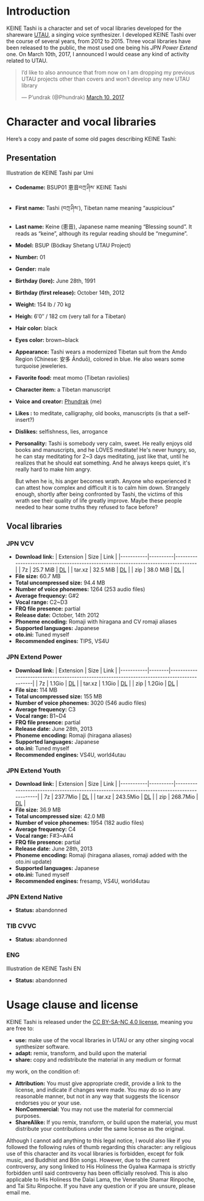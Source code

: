# Introduction

KEINE Tashi is a character and set of vocal libraries developed for
the shareware [UTAU](http://utau2008.web.fc2.com/), a singing voice
synthesizer. I developed KEINE Tashi over the course of several years,
from 2012 to 2015. Three vocal libraries have been released to the
public, the most used one being his *JPN Power Extend* one. On March
10th, 2017, I announced I would cease any kind of activity related to
UTAU.

<blockquote class="twitter-tweet" data-dnt="true" data-theme="dark"><p
lang="en" dir="ltr">I’d like to also announce that from now on I am
dropping my previous UTAU projects other than covers and won’t develop
any new UTAU library</p>— P’undrak (@Phundrak) <a
href="https://twitter.com/Phundrak/status/840174634377105408?ref_src=twsrc%5Etfw">March
10, 2017</a></blockquote> <component is="script" async
src="https://platform.twitter.com/widgets.js"
charset="utf-8"></component>

# Character and vocal libraries
Here’s a copy and paste of some old pages describing KEINE Tashi:

## Presentation
<ResponsiveImage
src="https://cdn.phundrak.com/img/UTAU/KEINE_Tashi_1024.webp"
width="1024"
preview="https://cdn.phundrak.com/img/UTAU/KEINE_Tashi_512.webp"
previewWidth="512">
Illustration de KEINE Tashi par Umi
</ResponsiveImage>

-   **Codename:** BSUP01 恵音བཀྲ་ཤིས་ KEINE Tashi
-   **First name:** Tashi (བཀྲ་ཤིས་), Tibetan name meaning “auspicious”
-   **Last name:** Keine (恵音), Japanese name meaning “Blessing
    sound”. It reads as “keine”, although its regular reading should
    be “megumine”.
-   **Model:** BSUP (Bödkay Shetang UTAU Project)
-   **Number:** 01
-   **Gender:** male
-   **Birthday (lore):** June 28th, 1991
-   **Birthday (first release):** October 14th, 2012
-   **Weight:** 154 lb / 70 kg
-   **Heigh:** 6′0″ / 182 cm (very tall for a Tibetan)
-   **Hair color:** black
-   **Eyes color:** brown~black
-   **Appearance:** Tashi wears a modernized Tibetan suit from the
    Amdo Region (Chinese: 安多 Ānduō), colored in blue. He also wears
    some turquoise jeweleries.
-   **Favorite food:** meat momo (Tibetan raviolies)
-   **Character item:** a Tibetan manuscript
-   **Voice and creator:** [Phundrak](https://phundrak.com) (me)
-   **Likes :** to meditate, calligraphy, old books, manuscripts (is
    that a self-insert?)
-   **Dislikes:** selfishness, lies, arrogance
-   **Personality:** Tashi is somebody very calm, sweet. He really
    enjoys old books and manuscripts, and he LOVES meditate! He's never
    hungry, so, he can stay meditating for 2~3 days meditating, just
    like that, until he realizes that he should eat something. And he
    always keeps quiet, it's really hard to make him angry.

    But when he is, his anger becomes wrath. Anyone who experienced it
    can attest how complex and difficult it is to calm him down.
    Strangely enough, shortly after being confronted by Tashi, the
    victims of this wrath see their quality of life greatly improve.
    Maybe these people needed to hear some truths they refused to face
    before?

## Vocal libraries
### JPN VCV
-   **Download link:**
    | Extension | Size     | Link                                                                              |
    |-----------|----------|-----------------------------------------------------------------------------------|
    | 7z        | 25.7 MiB | [DL](https://cdn.phundrak.com/files/KeineTashi/BSUP01_KEINE_Tashi_JPN_VCV.7z)     |
    | tar.xz    | 32.5 MiB | [DL](https://cdn.phundrak.com/files/KeineTashi/BSUP01_KEINE_Tashi_JPN_VCV.tar.xz) |
    | zip       | 38.0 MiB | [DL](https://cdn.phundrak.com/files/KeineTashi/BSUP01_KEINE_Tashi_JPN_VCV.zip)    |
-   **File size:** 60.7 MB
-   **Total uncompressed size:** 94.4 MB
-   **Number of voice phonemes:** 1264 (253 audio files)
-   **Average frequency:** G#2
-   **Vocal range:** C2~D3
-   **FRQ file presence:** partial
-   **Release date:** October, 14th 2012
-   **Phoneme encoding:** Romaji with hiragana and CV romaji aliases
-   **Supported languages:** Japanese
-   **oto.ini:** Tuned myself
-   **Recommended engines:** TIPS, VS4U

### JPN Extend Power
-   **Download link:**
    | Extension | Size   | Link                                                                                       |
    |-----------|--------|--------------------------------------------------------------------------------------------|
    | 7z        | 1.1Gio | [DL](https://cdn.phundrak.com/files/KeineTashi/BSUP01_KEINE_Tashi_JPN_Extend_Power.7z)     |
    | tar.xz    | 1.1Gio | [DL](https://cdn.phundrak.com/files/KeineTashi/BSUP01_KEINE_Tashi_JPN_Extend_Power.tar.xz) |
    | zip       | 1.2Gio | [DL](https://cdn.phundrak.com/files/KeineTashi/BSUP01_KEINE_Tashi_JPN_Extend_Power.zip)    |
-   **File size:** 114 MB
-   **Total uncompressed size:** 155 MB
-   **Number of voice phonemes:** 3020 (546 audio files)
-   **Average frequency:** C3
-   **Vocal range:** B1~D4
-   **FRQ file presence:** partial
-   **Release date:** June 28th, 2013
-   **Phoneme encoding:** Romaji (hiragana aliases)
-   **Supported languages:** Japanese
-   **oto.ini:** Tuned myself
-   **Recommended engines:** VS4U, world4utau

### JPN Extend Youth

-   **Download link:**
    | Extension | Size     | Link                                                                                       |
    |-----------|----------|--------------------------------------------------------------------------------------------|
    | 7z        | 237.7Mio | [DL](https://cdn.phundrak.com/files/KeineTashi/BSUP01_KEINE_Tashi_JPN_Extend_Youth.7z)     |
    | tar.xz    | 243.5Mio | [DL](https://cdn.phundrak.com/files/KeineTashi/BSUP01_KEINE_Tashi_JPN_Extend_Youth.tar.xz) |
    | zip       | 268.7Mio | [DL](https://cdn.phundrak.com/files/KeineTashi/BSUP01_KEINE_Tashi_JPN_Extend_Youth.zip)    |
-   **File size:** 36.9 MB
-   **Total uncompressed size:** 42.0 MB
-   **Number of voice phonemes:** 1954 (182 audio files)
-   **Average frequency:** C4
-   **Vocal range:** F#3~A#4
-   **FRQ file presence:** partial
-   **Release date:** June 28th, 2013
-   **Phoneme encoding:** Romaji (hiragana aliases, romaji added with
    the oto.ini update)
-   **Supported languages:** Japanese
-   **oto.ini:** Tuned myself
-   **Recommended engines:** fresamp, VS4U, world4utau

### JPN Extend Native
-   **Status:** abandonned

### TIB CVVC
-   **Status:** abandonned

### ENG
<ResponsiveImage
src="https://cdn.phundrak.com/img/UTAU/KEINE_Tashi_EN_673.webp"
width="673"
preview="https://cdn.phundrak.com/img/UTAU/KEINE_Tashi_EN_246.webp"
previewWidth="300">
Illustration de KEINE Tashi EN
</ResponsiveImage>

-   **Status:** abandonned

# Usage clause and license
KEINE Tashi is released under the [CC BY-SA-NC 4.0
license](https://creativecommons.org/licenses/by-nc-sa/4.0/), meaning
you are free to:

-   **use:** make use of the vocal libraries in UTAU or any other
    singing vocal synthesizer software.
-   **adapt:** remix, transform, and build upon the material
-   **share:** copy and redistribute the material in any medium or
    format

my work, on the condition of:

-   **Attribution:** You must give appropriate credit, provide a link
    to the license, and indicate if changes were made. You may do so
    in any reasonable manner, but not in any way that suggests the
    licensor endorses you or your use.
-   **NonCommercial:** You may not use the material for commercial
    purposes.
-   **ShareAlike:** If you remix, transform, or build upon the
    material, you must distribute your contributions under the same
    license as the original.

Although I cannot add anything to this legal notice, I would also like
if you followed the following rules of thumb regarding this character:
any religious use of this character and its vocal libraries is
forbidden, except for folk music, and Buddhist and Bön songs. However,
due to the current controversy, any song linked to His Holiness the
Gyalwa Karmapa is strictly forbidden until said controversy has been
officially resolved. This is also applicable to His Holiness the Dalai
Lama, the Venerable Shamar Rinpoche, and Tai Situ Rinpoche. If you
have any question or if you are unsure, please email me.
